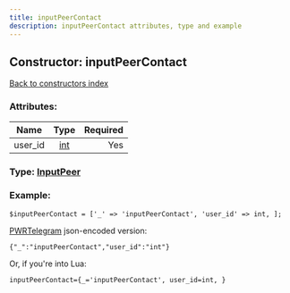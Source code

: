 ```yaml
---
title: inputPeerContact
description: inputPeerContact attributes, type and example
---
```

## Constructor: inputPeerContact  
[Back to constructors index](index.md)



### Attributes:

| Name     |    Type       | Required |
|----------|:-------------:|---------:|
|user\_id|[int](../types/int.md) | Yes|



### Type: [InputPeer](../types/InputPeer.md)


### Example:

```
$inputPeerContact = ['_' => 'inputPeerContact', 'user_id' => int, ];
```  

[PWRTelegram](https://pwrtelegram.xyz) json-encoded version:

```
{"_":"inputPeerContact","user_id":"int"}
```


Or, if you're into Lua:  


```
inputPeerContact={_='inputPeerContact', user_id=int, }

```


